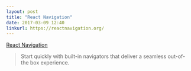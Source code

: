 ```yaml
---
layout: post
title: "React Navigation"
date: 2017-03-09 12:40
linkurl: https://reactnavigation.org/
---
```


[React Navigation](https://reactnavigation.org/)

> Start quickly with built-in navigators that deliver a seamless out-of-the box experience.
